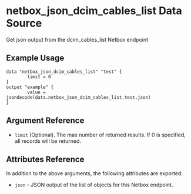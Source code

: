 # netbox\_json\_dcim\_cables\_list Data Source

Get json output from the dcim_cables_list Netbox endpoint

## Example Usage

```hcl
data "netbox_json_dcim_cables_list" "test" {
        limit = 0
}
output "example" {
        value = jsondecode(data.netbox_json_dcim_cables_list.test.json)
}
```

## Argument Reference

* ``limit`` (Optional). The max number of returned results. If 0 is specified, all records will be returned.

## Attributes Reference

In addition to the above arguments, the following attributes are exported:
* ``json`` - JSON output of the list of objects for this Netbox endpoint.

